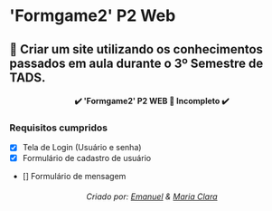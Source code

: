 # 'Formgame2' P2 Web
## 🚀 Criar um site utilizando os conhecimentos passados em aula durante o 3º Semestre de TADS.

<h4 align="center"> 
	✔️  'Formgame2' P2 WEB 🚀 Incompleto ✔️
</h4>

### Requisitos cumpridos
- [x] Tela de Login (Usuário e senha)
- [x] Formulário de cadastro de usuário
- [] Formulário de mensagem

<h6 align="center">
	Criado por: <a href="https://github.com/e1ghts1x">Emanuel</a> & <a href="https://github.com/Mahclarasilva">Maria Clara</a>
</h6>
